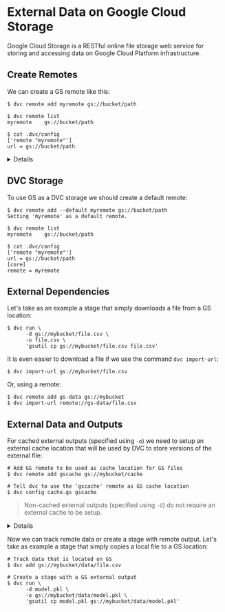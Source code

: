 # External Data on Google Cloud Storage

Google Cloud Storage is a RESTful online file storage web service for storing
and accessing data on Google Cloud Platform infrastructure.

## Create Remotes

We can create a GS remote like this:

```dvc
$ dvc remote add myremote gs://bucket/path

$ dvc remote list
myremote	gs://bucket/path

$ cat .dvc/config
['remote "myremote"']
url = gs://bucket/path
```

<details>

### Details: GS available options

- `projectname` - project name to use.

  ```dvc
  $ dvc remote modify myremote projectname myproject
  ```

- `url` - remote location URL.

  ```dvc
  $ dvc remote modify myremote url gs://bucket/remote
  ```

- `credentialpath` -
  [service account credentials](https://cloud.google.com/docs/authentication/production#obtaining_and_providing_service_account_credentials_manually).

  ```dvc
  $ dvc remote modify myremote \
        credentialpath /path/to/my/creds/[FILE_NAME].json
  ```

</details>

## DVC Storage

To use GS as a DVC storage we should create a default remote:

```dvc
$ dvc remote add --default myremote gs://bucket/path
Setting 'myremote' as a default remote.

$ dvc remote list
myremote	gs://bucket/path

$ cat .dvc/config
['remote "myremote"']
url = gs://bucket/path
[core]
remote = myremote
```

## External Dependencies

Let's take as an example a stage that simply downloads a file from a GS
location:

```dvc
$ dvc run \
      -d gs://mybucket/file.csv \
      -o file.csv \
      'gsutil cp gs://mybucket/file.csv file.csv'
```

It is even easier to download a file if we use the command `dvc import-url`:

```dvc
$ dvc import-url gs://mybucket/file.csv
```

Or, using a remote:

```dvc
$ dvc remote add gs-data gs://mybucket
$ dvc import-url remote://gs-data/file.csv
```

## External Data and Outputs

For cached external outputs (specified using `-o`) we need to setup an external
cache location that will be used by DVC to store versions of the external file:

```dvc
# Add GS remote to be used as cache location for GS files
$ dvc remote add gscache gs://mybucket/cache

# Tell dvc to use the 'gscache' remote as GS cache location
$ dvc config cache.gs gscache
```

> Non-cached external outputs (specified using `-O`) do not require an external
> cache to be setup.

<details>

### Warning: Don't use the same location for the external cache and for the DVC storage

When you setup an external cache for your external outputs, avoid using the same
location that you are using for the DVC storage (which is accessed by
`dvc push`, `dvc pull`, `dvc fetch`), because it may cause possible checksum
overlaps. Checksum for some data file on an external storage can potentially
collide with checksum generated locally for a different file, with a different
content.

```dvc
# Add a DVC storage
$ dvc remote add --default storage gs://mybucket/dvc-storage
```

</details>

Now we can track remote data or create a stage with remote output. Let's take as
example a stage that simply copies a local file to a GS location:

```dvc
# Track data that is located on GS
$ dvc add gs://mybucket/data/file.csv

# Create a stage with a GS external output
$ dvc run \
      -d model.pkl \
      -o gs://mybucket/data/model.pkl \
      'gsutil cp model.pkl gs://mybucket/data/model.pkl'
```
